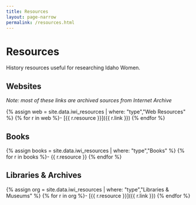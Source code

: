 ```yaml
---
title: Resources
layout: page-narrow
permalink: /resources.html
---
```


# Resources

History resources useful for researching Idaho Women.

## Websites 

*Note: most of these links are archived sources from Internet Archive*

{% assign web = site.data.iwi_resources | where: "type","Web Resources" %}
{% for r in web %}- [{{ r.resource }}]({{ r.link }})
{% endfor %}

## Books 

{% assign books = site.data.iwi_resources | where: "type","Books" %}
{% for r in books %}- {{ r.resource }}
{% endfor %}

## Libraries & Archives

{% assign org = site.data.iwi_resources | where: "type","Libraries & Museums" %}
{% for r in org %}- [{{ r.resource }}]({{ r.link }})
{% endfor %}
